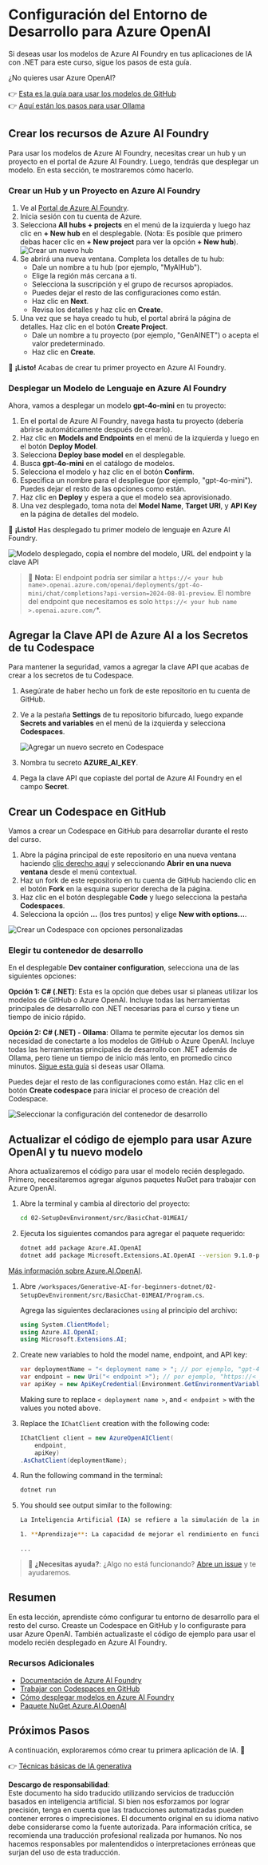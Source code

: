 # Configuración del Entorno de Desarrollo para Azure OpenAI

Si deseas usar los modelos de Azure AI Foundry en tus aplicaciones de IA con .NET para este curso, sigue los pasos de esta guía.

¿No quieres usar Azure OpenAI?

👉 [Esta es la guía para usar los modelos de GitHub](README.md)  
👉 [Aquí están los pasos para usar Ollama](getting-started-ollama.md)

## Crear los recursos de Azure AI Foundry

Para usar los modelos de Azure AI Foundry, necesitas crear un hub y un proyecto en el portal de Azure AI Foundry. Luego, tendrás que desplegar un modelo. En esta sección, te mostraremos cómo hacerlo.

### Crear un Hub y un Proyecto en Azure AI Foundry

1. Ve al [Portal de Azure AI Foundry](https://ai.azure.com/).
1. Inicia sesión con tu cuenta de Azure.
1. Selecciona **All hubs + projects** en el menú de la izquierda y luego haz clic en **+ New hub** en el desplegable. (Nota: Es posible que primero debas hacer clic en **+ New project** para ver la opción **+ New hub**).  
    ![Crear un nuevo hub](../../../translated_images/ai-foundry-hub-selection.dc9bf6b90ab4b2b9f94ae6274422bcd318ee09091350750062740479f69a651c.es.png)
1. Se abrirá una nueva ventana. Completa los detalles de tu hub:
    - Dale un nombre a tu hub (por ejemplo, "MyAIHub").
    - Elige la región más cercana a ti.
    - Selecciona la suscripción y el grupo de recursos apropiados.
    - Puedes dejar el resto de las configuraciones como están.
    - Haz clic en **Next**.
    - Revisa los detalles y haz clic en **Create**.
1. Una vez que se haya creado tu hub, el portal abrirá la página de detalles. Haz clic en el botón **Create Project**.
    - Dale un nombre a tu proyecto (por ejemplo, "GenAINET") o acepta el valor predeterminado.
    - Haz clic en **Create**.

🎉 **¡Listo!** Acabas de crear tu primer proyecto en Azure AI Foundry.

### Desplegar un Modelo de Lenguaje en Azure AI Foundry

Ahora, vamos a desplegar un modelo **gpt-4o-mini** en tu proyecto:

1. En el portal de Azure AI Foundry, navega hasta tu proyecto (debería abrirse automáticamente después de crearlo).
1. Haz clic en **Models and Endpoints** en el menú de la izquierda y luego en el botón **Deploy Model**.
1. Selecciona **Deploy base model** en el desplegable.
1. Busca **gpt-4o-mini** en el catálogo de modelos.
1. Selecciona el modelo y haz clic en el botón **Confirm**.
1. Especifica un nombre para el despliegue (por ejemplo, "gpt-4o-mini"). Puedes dejar el resto de las opciones como están.
1. Haz clic en **Deploy** y espera a que el modelo sea aprovisionado.
1. Una vez desplegado, toma nota del **Model Name**, **Target URI**, y **API Key** en la página de detalles del modelo.

🎉 **¡Listo!** Has desplegado tu primer modelo de lenguaje en Azure AI Foundry.

![Modelo desplegado, copia el nombre del modelo, URL del endpoint y la clave API](../../../translated_images/deploytoazure-20-copymodelinfo.9797a0bffd24459c9b977d98e18a089accaece2917d2abcde4ab96db957e0fcb.es.png)

> 📝 **Nota:** El endpoint podría ser similar a `https://< your hub name>.openai.azure.com/openai/deployments/gpt-4o-mini/chat/completions?api-version=2024-08-01-preview`. El nombre del endpoint que necesitamos es solo `https://< your hub name >.openai.azure.com/`*.

## Agregar la Clave API de Azure AI a los Secretos de tu Codespace

Para mantener la seguridad, vamos a agregar la clave API que acabas de crear a los secretos de tu Codespace.

1. Asegúrate de haber hecho un fork de este repositorio en tu cuenta de GitHub.
1. Ve a la pestaña **Settings** de tu repositorio bifurcado, luego expande **Secrets and variables** en el menú de la izquierda y selecciona **Codespaces**.

    ![Agregar un nuevo secreto en Codespace](../../../translated_images/codespaces-secret.0e168026d0078356489f51ca61b195603283511c73bb805b056619f994652f7c.es.jpeg)
1. Nombra tu secreto **AZURE_AI_KEY**.
1. Pega la clave API que copiaste del portal de Azure AI Foundry en el campo **Secret**.

## Crear un Codespace en GitHub

Vamos a crear un Codespace en GitHub para desarrollar durante el resto del curso.

1. Abre la página principal de este repositorio en una nueva ventana haciendo [clic derecho aquí](https://github.com/microsoft/Generative-AI-for-beginners-dotnet) y seleccionando **Abrir en una nueva ventana** desde el menú contextual.
1. Haz un fork de este repositorio en tu cuenta de GitHub haciendo clic en el botón **Fork** en la esquina superior derecha de la página.
1. Haz clic en el botón desplegable **Code** y luego selecciona la pestaña **Codespaces**.
1. Selecciona la opción **...** (los tres puntos) y elige **New with options...**.

![Crear un Codespace con opciones personalizadas](../../../translated_images/creating-codespace.0e7334f85cf4c8d0e080a0d5b4c76c24c5bbe6bddf48dcd1403e092ea0d9bce9.es.png)

### Elegir tu contenedor de desarrollo

En el desplegable **Dev container configuration**, selecciona una de las siguientes opciones:

**Opción 1: C# (.NET)**: Esta es la opción que debes usar si planeas utilizar los modelos de GitHub o Azure OpenAI. Incluye todas las herramientas principales de desarrollo con .NET necesarias para el curso y tiene un tiempo de inicio rápido.

**Opción 2: C# (.NET) - Ollama**: Ollama te permite ejecutar los demos sin necesidad de conectarte a los modelos de GitHub o Azure OpenAI. Incluye todas las herramientas principales de desarrollo con .NET además de Ollama, pero tiene un tiempo de inicio más lento, en promedio cinco minutos. [Sigue esta guía](getting-started-ollama.md) si deseas usar Ollama.

Puedes dejar el resto de las configuraciones como están. Haz clic en el botón **Create codespace** para iniciar el proceso de creación del Codespace.

![Seleccionar la configuración del contenedor de desarrollo](../../../translated_images/select-container-codespace.9b8ca34b6ff8b4cb80973924cbc1894cf7672d233b0055b47f702db60c4c6221.es.png)

## Actualizar el código de ejemplo para usar Azure OpenAI y tu nuevo modelo

Ahora actualizaremos el código para usar el modelo recién desplegado. Primero, necesitaremos agregar algunos paquetes NuGet para trabajar con Azure OpenAI.

1. Abre la terminal y cambia al directorio del proyecto:

    ```bash
    cd 02-SetupDevEnvironment/src/BasicChat-01MEAI/
    ```

1. Ejecuta los siguientes comandos para agregar el paquete requerido:

    ```bash
    dotnet add package Azure.AI.OpenAI
    dotnet add package Microsoft.Extensions.AI.OpenAI --version 9.1.0-preview.1.25064.3
    ```

[Más información sobre Azure.AI.OpenAI](https://www.nuget.org/packages/Azure.AI.OpenAI/2.1.0#show-readme-container).

1. Abre `/workspaces/Generative-AI-for-beginners-dotnet/02-SetupDevEnvironment/src/BasicChat-01MEAI/Program.cs`.

    Agrega las siguientes declaraciones `using` al principio del archivo:

    ```csharp
    using System.ClientModel;
    using Azure.AI.OpenAI;
    using Microsoft.Extensions.AI;

1. Create new variables to hold the model name, endpoint, and API key:

    ```csharp
    var deploymentName = "< deployment name > "; // por ejemplo, "gpt-4o-mini"
    var endpoint = new Uri("< endpoint >"); // por ejemplo, "https://< your hub name >.openai.azure.com/"
    var apiKey = new ApiKeyCredential(Environment.GetEnvironmentVariable("AZURE_AI_SECRET"));
    ```

    Making sure to replace `< deployment name >`, and `< endpoint >` with the values you noted above.

1. Replace the `IChatClient` creation with the following code:

    ```csharp
    IChatClient client = new AzureOpenAIClient(
        endpoint,
        apiKey)
    .AsChatClient(deploymentName);
    ```

1. Run the following command in the terminal:

    ```bash
    dotnet run
    ```

1. You should see output similar to the following:

    ```bash
    La Inteligencia Artificial (IA) se refiere a la simulación de la inteligencia humana en máquinas que están programadas para pensar y aprender como humanos. La IA abarca una variedad de tecnologías y enfoques que permiten a las computadoras y sistemas realizar tareas que normalmente requieren inteligencia humana. Estas tareas incluyen:

    1. **Aprendizaje**: La capacidad de mejorar el rendimiento en función de la experiencia, a menudo a través de algoritmos que analizan datos.
    
    ...
    ```

> 🙋 **¿Necesitas ayuda?**: ¿Algo no está funcionando? [Abre un issue](https://github.com/microsoft/Generative-AI-for-beginners-dotnet/issues/new?template=Blank+issue) y te ayudaremos.

## Resumen

En esta lección, aprendiste cómo configurar tu entorno de desarrollo para el resto del curso. Creaste un Codespace en GitHub y lo configuraste para usar Azure OpenAI. También actualizaste el código de ejemplo para usar el modelo recién desplegado en Azure AI Foundry.

### Recursos Adicionales

- [Documentación de Azure AI Foundry](https://learn.microsoft.com/azure/ai-services/)  
- [Trabajar con Codespaces en GitHub](https://docs.github.com/en/codespaces/getting-started)  
- [Cómo desplegar modelos en Azure AI Foundry](https://learn.microsoft.com/azure/ai-services/deploy/)  
- [Paquete NuGet Azure.AI.OpenAI](https://www.nuget.org/packages/Azure.AI.OpenAI)

## Próximos Pasos

A continuación, exploraremos cómo crear tu primera aplicación de IA. 🚀

👉 [Técnicas básicas de IA generativa](../03-CoreGenerativeAITechniques/readme.md)

**Descargo de responsabilidad**:  
Este documento ha sido traducido utilizando servicios de traducción basados en inteligencia artificial. Si bien nos esforzamos por lograr precisión, tenga en cuenta que las traducciones automatizadas pueden contener errores o imprecisiones. El documento original en su idioma nativo debe considerarse como la fuente autorizada. Para información crítica, se recomienda una traducción profesional realizada por humanos. No nos hacemos responsables por malentendidos o interpretaciones erróneas que surjan del uso de esta traducción.